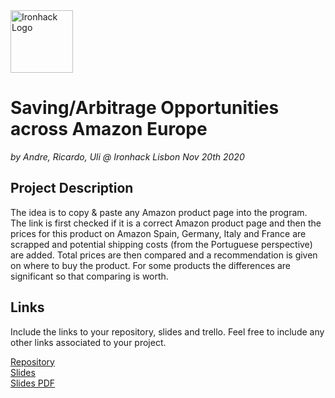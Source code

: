 <img src="https://bit.ly/2VnXWr2" alt="Ironhack Logo" width="100"/>

# Saving/Arbitrage Opportunities across Amazon Europe
*by Andre, Ricardo, Uli @ Ironhack Lisbon Nov 20th 2020*

## Project Description
The idea is to copy & paste any Amazon product page into the program. The link is first checked if it is a correct Amazon product page and then the prices for this product on Amazon Spain, Germany, Italy and France are scrapped and potential shipping costs (from the Portuguese perspective) are added. Total prices are then compared and a recommendation is given on where to buy the product. For some products the differences are significant so that comparing is worth.

## Links
Include the links to your repository, slides and trello. Feel free to include any other links associated to your project. 

[Repository](https://github.com/ulrichglass/Ironhack-Project-3-Web-Scrapping/)  
[Slides](https://docs.google.com/presentation/d/173gNB4TTmLfCXiD35qMGrNsKmOZzwck7Vpn3RXUGMfw/edit?usp=sharing)  
[Slides PDF](Presentation.pdf)  
